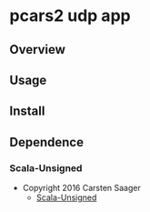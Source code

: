 # pcars2 udp app
## Overview


## Usage


## Install


## Dependence
### Scala-Unsigned
* Copyright 2016 Carsten Saager
  * [Scala-Unsigned](https://github.com/csar/scala-unsigned)
